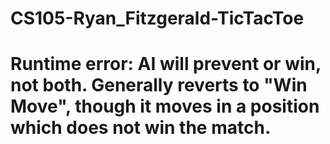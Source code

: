 # CS105-Ryan_Fitzgerald-TicTacToe
# Runtime error: AI will prevent or win, not both. Generally reverts to "Win Move", though it moves in a position which does not win the match.